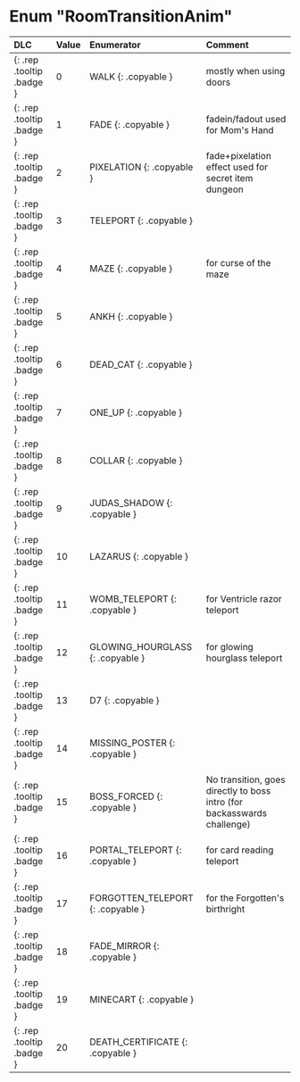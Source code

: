 # Enum "RoomTransitionAnim"
|DLC|Value|Enumerator|Comment|
|:--|:--|:--|:--|
|[ ](#){: .rep .tooltip .badge }|0 |WALK {: .copyable } | mostly when using doors | 
|[ ](#){: .rep .tooltip .badge }|1 |FADE {: .copyable } | fadein/fadout used for Mom's Hand | 
|[ ](#){: .rep .tooltip .badge }|2 |PIXELATION {: .copyable } | fade+pixelation effect used for secret item dungeon | 
|[ ](#){: .rep .tooltip .badge }|3 |TELEPORT {: .copyable } |  | 
|[ ](#){: .rep .tooltip .badge }|4 |MAZE {: .copyable } | for curse of the maze | 
|[ ](#){: .rep .tooltip .badge }|5 |ANKH {: .copyable } |  | 
|[ ](#){: .rep .tooltip .badge }|6 |DEAD_CAT {: .copyable } |  | 
|[ ](#){: .rep .tooltip .badge }|7 |ONE_UP {: .copyable } |  | 
|[ ](#){: .rep .tooltip .badge }|8 |COLLAR {: .copyable } |  | 
|[ ](#){: .rep .tooltip .badge }|9 |JUDAS_SHADOW {: .copyable } |  | 
|[ ](#){: .rep .tooltip .badge }|10 |LAZARUS {: .copyable } |  | 
|[ ](#){: .rep .tooltip .badge }|11 |WOMB_TELEPORT {: .copyable } | for Ventricle razor teleport | 
|[ ](#){: .rep .tooltip .badge }|12 |GLOWING_HOURGLASS {: .copyable } | for glowing hourglass teleport | 
|[ ](#){: .rep .tooltip .badge }|13 |D7 {: .copyable } |  | 
|[ ](#){: .rep .tooltip .badge }|14 |MISSING_POSTER {: .copyable } |  | 
|[ ](#){: .rep .tooltip .badge }|15 |BOSS_FORCED {: .copyable } | No transition, goes directly to boss intro (for backasswards challenge) | 
|[ ](#){: .rep .tooltip .badge }|16 |PORTAL_TELEPORT {: .copyable } | for card reading teleport | 
|[ ](#){: .rep .tooltip .badge }|17 |FORGOTTEN_TELEPORT {: .copyable } | for the Forgotten's birthright | 
|[ ](#){: .rep .tooltip .badge }|18 |FADE_MIRROR {: .copyable } |  | 
|[ ](#){: .rep .tooltip .badge }|19 |MINECART {: .copyable } |  | 
|[ ](#){: .rep .tooltip .badge }|20 |DEATH_CERTIFICATE {: .copyable } |  | 
